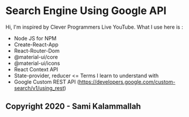 # Search Engine Using Google API

Hi, I'm inspired by Clever Programmers Live YouTube.
What I use here is :

- Node JS for NPM
- Create-React-App
- React-Router-Dom
- @material-ui/core
- @material-ui/icons
- React Context API
- State-provider, reducer <= Terms I learn to understand with
- Google Custom REST API (<https://developers.google.com/custom-search/v1/using_rest>)

## Copyright 2020 - Sami Kalammallah
